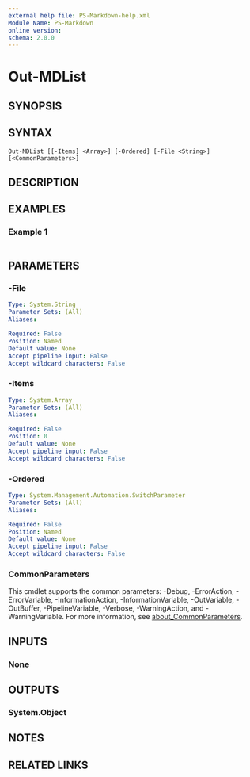 ```yaml
---
external help file: PS-Markdown-help.xml
Module Name: PS-Markdown
online version:
schema: 2.0.0
---
```


# Out-MDList

## SYNOPSIS


## SYNTAX

```
Out-MDList [[-Items] <Array>] [-Ordered] [-File <String>] [<CommonParameters>]
```

## DESCRIPTION


## EXAMPLES

### Example 1
```powershell

```



## PARAMETERS

### -File


```yaml
Type: System.String
Parameter Sets: (All)
Aliases:

Required: False
Position: Named
Default value: None
Accept pipeline input: False
Accept wildcard characters: False
```

### -Items


```yaml
Type: System.Array
Parameter Sets: (All)
Aliases:

Required: False
Position: 0
Default value: None
Accept pipeline input: False
Accept wildcard characters: False
```

### -Ordered


```yaml
Type: System.Management.Automation.SwitchParameter
Parameter Sets: (All)
Aliases:

Required: False
Position: Named
Default value: None
Accept pipeline input: False
Accept wildcard characters: False
```

### CommonParameters
This cmdlet supports the common parameters: -Debug, -ErrorAction, -ErrorVariable, -InformationAction, -InformationVariable, -OutVariable, -OutBuffer, -PipelineVariable, -Verbose, -WarningAction, and -WarningVariable. For more information, see [about_CommonParameters](http://go.microsoft.com/fwlink/?LinkID=113216).

## INPUTS

### None

## OUTPUTS

### System.Object
## NOTES

## RELATED LINKS

